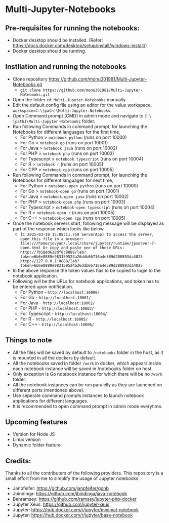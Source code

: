 # Multi-Jupyter-Notebooks

## Pre-requisites for running the notebooks:
- Docker desktop should be installed. (Refer: https://docs.docker.com/desktop/setup/install/windows-install/)
- Docker desktop should be running.

## Instllation and running the notebooks
- Clone repository https://github.com/monu301981/Multi-Jupyter-Notebooks.git
  - `git clone https://github.com/monu301981/Multi-Jupyter-Notebooks.git`
- Open the folder `cd Multi-Jupyter-Notebooks` manually.
- Edit the default.config file using an editor for the value workspace, `workspace=C:\[path]\Multi-Jupyter-Notebooks`.
- Open Command prompt (CMD) in admin mode and navigate to `C:\[path]\Multi-Jupyter-Notebooks` folder.
- Run following Commands in command prompt, for launching the Notebooks for different languages for the first time,
  - For Python > `notebook python` (runs on port 10000)
  - For Go > `notebook go` (runs on port 10001)
  - For Java > `notebook java` (runs on port 10002)
  - For PHP > `notebook php` (runs on port 10003)
  - For Typescript > `notebook typescript` (runs on port 10004)
  - For R > `notebook r` (runs on port 10005)
  - For CPP > `notebook cpp` (runs on port 10005)
- Run following Commands in command prompt, for launching the Notebooks for different languages for next time,
  - For Python > `notebook-open python` (runs on port 10000)
  - For Go > `notebook-open go` (runs on port 10001)
  - For Java > `notebook-open java` (runs on port 10002)
  - For PHP > `notebook-open php` (runs on port 10003)
  - For Typescript > `notebook-open typescript` (runs on port 10004)
  - For R > `notebook-open r` (runs on port 10005)
  - For C++ > `notebook-open cpp` (runs on port 10005)
- Once the notebook servers start, following message will be displayed as part of the response which looks like below
  - `[C 2025-03-19 15:08:11.759 ServerApp]
    To access the server, open this file in a browser:
        file:///home/jovyan/.local/share/jupyter/runtime/jpserver-7-open.html
    Or copy and paste one of these URLs:
        http://7b58ed628df8:8888/lab?token=6b6e0889e983159524a26ddb66716a4e589d280893da4025
        http://127.0.0.1:8888/lab?token=6b6e0889e983159524a26ddb66716a4e589d280893da4025`
- In the above response the token values has to be copied to login to the notebook application.
- Following will be the URLs for notebook applications, and token has to be entered upon notification.
  - For Python - `http://localhost:10000/`
  - For Go - `http://localhost:10001/`
  - For Java - `http://localhost:10002/`
  - For PHP - `http://localhost:10003/`
  - For Typescript - `http://localhost:10004/`
  - For R - `http://localhost:10005/`
  - For C++ - `http://localhost:10006/`

## Things to note
- All the files will be saved by default to `/notebooks` folder in the host, as it is mounted in all the dockers by default.
- All the notebooks saved in folder `/work` in docker, which appears inside each notebook instance will be saved in /notebooks folder on host.
- Only exception is Go notebook instance for which there will be no `/work` folder.
- All the notebook instances can be run paralelly as they are launched on different ports (mentioned above).
- Use seperate command prompts instances to launch notebook applications for different languages.
- It is recommended to open command prompt in admin mode everytime.
  
## Upcoming features
- Version for Node JS
- Linux version
- Dynamic folder feature

## Credits:
Thanks to all the contributers of the following providers. This repository is a small effort from me to simplify the usage of Jupyter notebooks.
 - Janpfeifer: https://github.com/janpfeifer/gonb
 - Jbindinga: https://github.com/jbindinga/java-notebook
 - Benramsey: https://github.com/ramsey/jupyter-php-docker
 - Jupyter Xeus: https://github.com/jupyter-xeus
 - Jupyter: https://hub.docker.com/r/jupyter/minimal-notebook
 - Jupyter: https://hub.docker.com/r/jupyter/base-notebook
